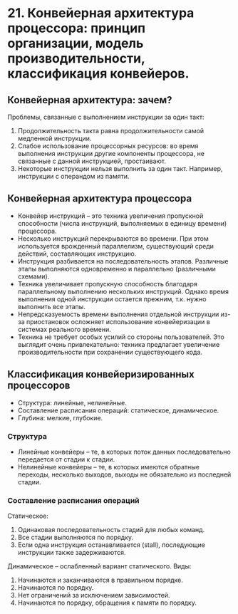# 21. Конвейерная архитектура процессора: принцип организации, модель производительности, классификация конвейеров.

## Конвейерная архитектура: зачем?

Проблемы, связанные с выполнением инструкции за один такт:

1. Продолжительность такта равна продолжительности самой медленной инструкции.
2. Слабое использование процессорных ресурсов: во время выполнения инструкции другие компоненты процессора, не связанные с данной инструкцией, простаивают.
3. Некоторые инструкции нельзя выполнить за один такт. Например, инструкции с операндом из памяти. 

## Конвейерная архитектура процессора

* Конвейер инструкций – это техника увеличения пропускной способности (числа инструкций, выполняемых в единицу времени) процессора.
* Несколько инструкций перекрываются во времени. При этом используется врожденный параллелизм, существующий среди действий, составляющих инструкцию.
* Инструкция разбивается на последовательность этапов. Различные этапы выполняются одновременно и параллельно (различными схемами).
* Техника увеличивает пропускную способность благодаря параллельному выполнению нескольких инструкций. Однако время выполнения одной инструкции остается прежним, т.к. нужно выполнить все этапы.
* Непредсказуемость времени выполнения отдельной инструкции из-за приостановок
осложняет использование конвейеризации в системах реального времени.
* Техника не требует особых усилий со стороны пользователей. Это выглядит очень привлекательно: техника предлагает увеличение производительности при сохранении существующего кода.

## Классификация конвейеризированных процессоров

* Структура: линейные, нелинейные.
* Составление расписания операций: статическое, динамическое.
* Глубина: мелкие, глубокие.

### Структура

* Линейные конвейеры – те, в которых поток данных последовательно передается от стадии к стадии.
* Нелинейные конвейеры – те, в которых имеются обратные переходы, несколько выходов, выходы не обязательно из последней стадии.

### Составление расписания операций

Статическое:  

1. Одинаковая последовательность стадий для любых команд.
2. Все стадии выполняются по порядку.
3. Если одна инструкция останавливается (stall), последующие
инструкции также задерживаются.

Динамическое – ослабленный вариант статического. Виды:

1. Начинаются и заканчиваются в правильном порядке.
2. Начинаются по порядку.
3. Нет ограничений за исключением зависимостей.
4. Начинаются по порядку, обращения к памяти по порядку.
